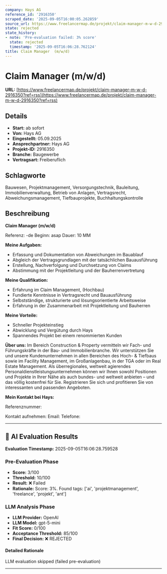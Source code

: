 ```yaml
---
company: Hays AG
reference_id: '2916350'
scraped_date: '2025-09-05T16:00:05.262859'
source_url: https://www.freelancermap.de/projekt/claim-manager-m-w-d-2916350?ref=rss
state: rejected
state_history:
- note: 'Pre-evaluation failed: 3% score'
  state: rejected
  timestamp: '2025-09-05T16:06:28.762124'
title: Claim Manager  (m/w/d)
---
```



# Claim Manager  (m/w/d)
**URL:** [https://www.freelancermap.de/projekt/claim-manager-m-w-d-2916350?ref=rss](https://www.freelancermap.de/projekt/claim-manager-m-w-d-2916350?ref=rss)
## Details
- **Start:** ab sofort
- **Von:** Hays AG
- **Eingestellt:** 05.09.2025
- **Ansprechpartner:** Hays AG
- **Projekt-ID:** 2916350
- **Branche:** Baugewerbe
- **Vertragsart:** Freiberuflich

## Schlagworte
Bauwesen, Projektmanagement, Versorgungstechnik, Bauleitung, Immobilienverwaltung, Betrieb von Anlagen, Vertragsrecht, Abweichungsmanagement, Tiefbauprojekte, Buchhaltungskontrolle

## Beschreibung
**Claim Manager (m/w/d)**

Referenz: -de
Beginn: asap
Dauer: 10 MM

**Meine Aufgaben:**

- Erfassung und Dokumentation von Abweichungen im Bauablauf
- Abgleich der Vertragsgrundlagen mit der tatsächlichen Bauausführung
- Erstellung, Nachverfolgung und Durchsetzung von Claims
- Abstimmung mit der Projektleitung und der Bauherrenvertretung

**Meine Qualifikation:**

- Erfahrung im Claim Management, (Hochbau)
- Fundierte Kenntnisse in Vertragsrecht und Bauausführung
- Selbstständige, strukturierte und lösungsorientierte Arbeitsweise
- Erfahrung in der Zusammenarbeit mit Projektleitung und Bauherren

**Meine Vorteile:**

- Schneller Projekteinstieg
- Abwicklung und Vergütung durch Hays
- Spannendes Projekt bei einem renommierten Kunden

**Über uns:**
Im Bereich Construction & Property vermitteln wir Fach- und Führungskräfte in der Bau- und Immobilienbranche. Wir unterstützen Sie und unsere Kundenunternehmen in allen Bereichen des Hoch- & Tiefbaus sowie im Facility Management, im Großanlagenbau, in der TGA oder im Real Estate Management. Als überregionales, weltweit agierendes Personaldienstleistungsunternehmen können wir Ihnen sowohl Positionen und Projekte in Ihrer Nähe als auch bundes- und weltweit anbieten – und das völlig kostenfrei für Sie. Registrieren Sie sich und profitieren Sie von interessanten und passenden Angeboten.

**Mein Kontakt bei Hays:**

Referenznummer:

Kontakt aufnehmen:
Email:
Telefone:

---

## 🤖 AI Evaluation Results

**Evaluation Timestamp:** 2025-09-05T16:06:28.759528

### Pre-Evaluation Phase
- **Score:** 3/100
- **Threshold:** 10/100
- **Result:** ❌ Failed
- **Rationale:** Score: 3%. Found tags: ['ai', 'projektmanagement', 'freelance', 'projekt', 'ant']

### LLM Analysis Phase
- **LLM Provider:** OpenAI
- **LLM Model:** gpt-5-mini
- **Fit Score:** 0/100
- **Acceptance Threshold:** 85/100
- **Final Decision:** ❌ REJECTED

#### Detailed Rationale
LLM evaluation skipped (failed pre-evaluation)

---
